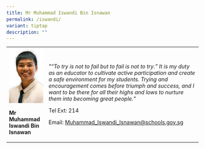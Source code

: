 ```yaml
---
title: Mr Muhammad Iswandi Bin Isnawan
permalink: /iswandi/
variant: tiptap
description: ""
---
```

<p></p>
<table>
<tbody>
<tr>
<td rowspan="1" colspan="1">
<div class="isomer-image-wrapper">
<img style="width: 100%" height="auto" width="100%" alt="" src="/images/Org Chart Photos/Mr_Muhammad_Iswandi_Bin_Isnawan.jpg">
</div>
<p><strong>Mr Muhammad Iswandi Bin Isnawan</strong>
</p>
</td>
<td rowspan="1" colspan="1">
<p><em>"“To try is not to fail but to fail is not to try.” It is my duty as an educator to cultivate active participation and create a safe environment for my students. Trying and encouragement comes before triumph and success, and I want to be there for all their highs and lows to nurture them into becoming great people."</em>
</p>
<p>Tel Ext: 214</p>
<p>Email:&nbsp;<a href="mailto: Muhammad_Iswandi_Isnawan@schools.gov.sg" rel="noopener noreferrer nofollow" target="_blank">Muhammad_Iswandi_Isnawan@schools.gov.sg</a>
</p>
</td>
</tr>
</tbody>
</table>
<p></p>